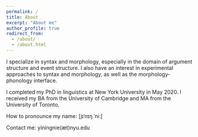 ```yaml
---
permalink: /
title: About
excerpt: "About me"
author_profile: true
redirect_from: 
  - /about/
  - /about.html
---
```


I specialize in syntax and morphology, especially in the domain of argument structure and event structure. I also have an interest in experimental approaches to syntax and morphology, as well as the morphology-phonology interface.

I completed my PhD in linguistics at New York University in May 2020. I received my BA from the University of Cambridge and MA from the University of Toronto.

How to pronounce my name: [jɪˈnɪŋ ˈniː]<br/>

Contact me: yiningnie(æt)nyu.edu


